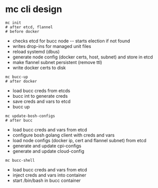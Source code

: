 # mc cli design

```
mc init
# after etcd, flannel
# before docker
```
- checks etcd for bucc node
-- starts election if not found
- writes drop-ins for managed unit files
- reload systemd (dbus)
- generate node config (docker certs, host, subnet) and store in etcd
- make flannel subnet persistent (remove ttl)
- write docker certs to disk


```
mc bucc-up
# after docker
```
- load bucc creds from etcds
- bucc int to generate creds
- save creds and vars to etcd
- bucc up


```
mc update-bosh-configs
# after bucc
```
- load bucc creds and vars from etcd
- configure bosh golang client with creds and vars
- load node configs (docker ip, cert and flannel subnet) from etcd
- generate and update cpi-configs
- generate and update cloud-config


```
mc bucc-shell
```
- load bucc creds and vars from etcd
- inject creds and vars into container
- start /bin/bash in bucc container
